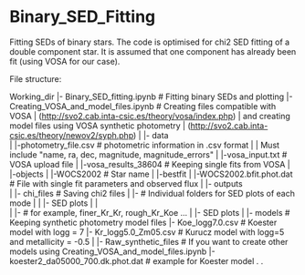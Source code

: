 # Binary_SED_Fitting
Fitting SEDs of binary stars. The code is optimised for chi2 SED fitting of a double component star. It is assumed that one component has already been fit (using VOSA for our case).


File structure:

Working_dir
    |- Binary_SED_fitting.ipynb                     # Fitting binary SEDs and plotting
    |- Creating_VOSA_and_model_files.ipynb          # Creating files compatible with VOSA
    |                                                 (http://svo2.cab.inta-csic.es/theory/vosa/index.php) 
    |                                                 and creating model files using VOSA synthetic photometry 
    |                                                 (http://svo2.cab.inta-csic.es/theory/newov2/syph.php)
    |
    |- data                                         
    |    |-photometry_file.csv                      # photometric information in .csv format
    |    |                                                Must include "name, ra, dec, magnitude, magnitude_errors"
    |    |-vosa_input.txt                           # VOSA upload file
    |    |-vosa_results_38604                       # Keeping single fits from VOSA
    |         |-objects 
    |               |-WOCS2002                      # Star name
    |                    |-bestfit
    |                         |-WOCS2002.bfit.phot.dat  # File with single fit parameters and observed flux
    |
    |- outputs          
    |    |- chi_files                               # Saving chi2 files
    |    |- <mode1>                                 # Individual folders for SED plots of each mode
    |    |    |- SED plots
    |    |    
    |    |- <mode2>                                 # for example, finer_Kr_Kr, rough_Kr_Koe ...
    |         |- SED plots
    |
    |- models                                       # Keeping synthetic photometry model files
        |- Koe_logg7.0.csv                          # Koester model with logg = 7
        |- Kr_logg5.0_Zm05.csv                      # Kurucz model with logg=5 and metallicity = -0.5
        |
        |- Raw_synthetic_files                      # If you want to create other models using Creating_VOSA_and_model_files.ipynb 
             |-koester2_da05000_700.dk.phot.dat     # example for Koester model
             .
             .
    
